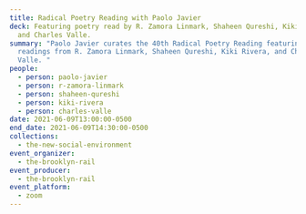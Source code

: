 ```yaml
---
title: Radical Poetry Reading with Paolo Javier
deck: Featuring poetry read by R. Zamora Linmark, Shaheen Qureshi, Kiki Rivera,
  and Charles Valle.
summary: "Paolo Javier curates the 40th Radical Poetry Reading featuring
  readings from R. Zamora Linmark, Shaheen Qureshi, Kiki Rivera, and Charles
  Valle. "
people:
  - person: paolo-javier
  - person: r-zamora-linmark
  - person: shaheen-qureshi
  - person: kiki-rivera
  - person: charles-valle
date: 2021-06-09T13:00:00-0500
end_date: 2021-06-09T14:30:00-0500
collections:
  - the-new-social-environment
event_organizer:
  - the-brooklyn-rail
event_producer:
  - the-brooklyn-rail
event_platform:
  - zoom
---
```

